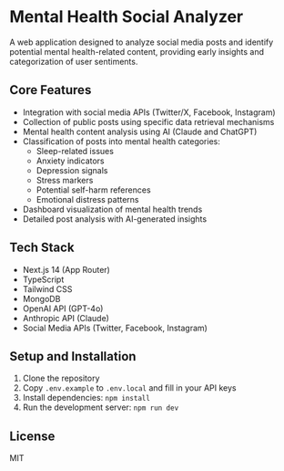 # Mental Health Social Analyzer

A web application designed to analyze social media posts and identify potential mental health-related content, providing early insights and categorization of user sentiments.

## Core Features

- Integration with social media APIs (Twitter/X, Facebook, Instagram)
- Collection of public posts using specific data retrieval mechanisms
- Mental health content analysis using AI (Claude and ChatGPT)
- Classification of posts into mental health categories:
  - Sleep-related issues
  - Anxiety indicators
  - Depression signals
  - Stress markers
  - Potential self-harm references
  - Emotional distress patterns
- Dashboard visualization of mental health trends
- Detailed post analysis with AI-generated insights

## Tech Stack

- Next.js 14 (App Router)
- TypeScript
- Tailwind CSS
- MongoDB
- OpenAI API (GPT-4o)
- Anthropic API (Claude)
- Social Media APIs (Twitter, Facebook, Instagram)

## Setup and Installation

1. Clone the repository
2. Copy `.env.example` to `.env.local` and fill in your API keys
3. Install dependencies: `npm install`
4. Run the development server: `npm run dev`

## License

MIT